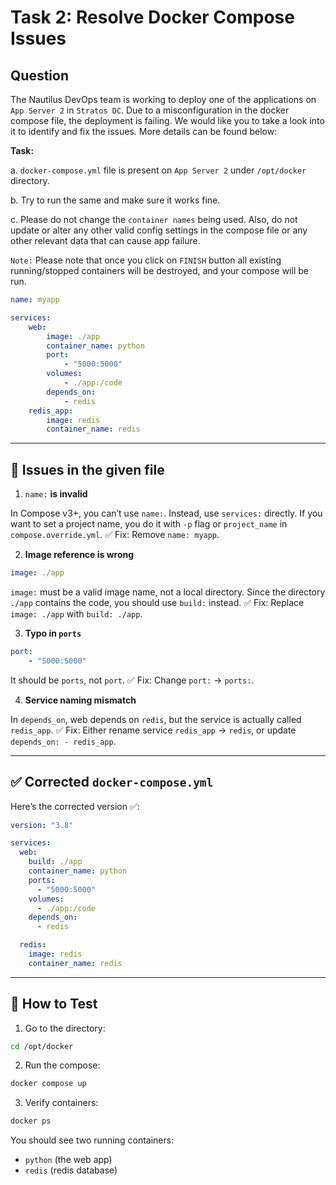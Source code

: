 # Task 2: Resolve Docker Compose Issues

## Question

The Nautilus DevOps team is working to deploy one of the applications on `App Server 2` in `Stratos DC`. Due to a misconfiguration in the docker compose file, the deployment is failing. We would like you to take a look into it to identify and fix the issues. More details can be found below:

**Task:**

a. `docker-compose.yml` file is present on `App Server 2` under `/opt/docker` directory.

b. Try to run the same and make sure it works fine.

c. Please do not change the `container names` being used. Also, do not update or alter any other valid config settings in the compose file or any other relevant data that can cause app failure.


`Note:` Please note that once you click on `FINISH` button all existing running/stopped containers will be destroyed, and your compose will be run.

```yaml
name: myapp

services:
    web:
        image: ./app
        container_name: python
        port:
            - "5000:5000"
        volumes:
            - ./app:/code
        depends_on:
            - redis
    redis_app:
        image: redis
        container_name: redis
```

---

## 🔎 Issues in the given file

1. `name:` **is invalid**

In Compose v3+, you can’t use `name:`. Instead, use `services:` directly. If you want to set a project name, you do it with `-p` flag or `project_name` in `compose.override.yml`.
✅ Fix: Remove `name: myapp`.

2. **Image reference is wrong**

```yaml
image: ./app
```
`image:` must be a valid image name, not a local directory. Since the directory `./app` contains the code, you should use `build:` instead.
✅ Fix: Replace `image: ./app` with `build: ./app`.

3. **Typo in `ports`**

```yaml
port:
    - "5000:5000"
```
It should be `ports`, not `port`.
✅ Fix: Change `port:` → `ports:`.

4. **Service naming mismatch**

In `depends_on`, web depends on `redis`, but the service is actually called `redis_app`.
✅ Fix: Either rename service `redis_app` → `redis`, or update `depends_on: - redis_app`.

---

## ✅ Corrected `docker-compose.yml`

Here’s the corrected version ✅:

```yaml
version: "3.8"

services:
  web:
    build: ./app
    container_name: python
    ports:
      - "5000:5000"
    volumes:
      - ./app:/code
    depends_on:
      - redis

  redis:
    image: redis
    container_name: redis
```

---

## 🚀 How to Test

1. Go to the directory:

```bash
cd /opt/docker
```

2. Run the compose:

```bash
docker compose up
```

3. Verify containers:

```bash
docker ps
```
You should see two running containers:

- `python` (the web app)
- `redis` (redis database)